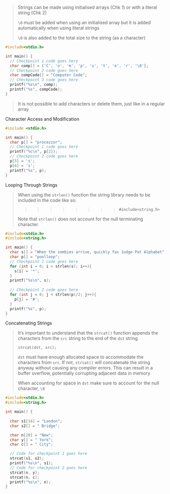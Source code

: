 
 > Strings can be made using initialised arrays (Chk 1) or with a literal string (Chk 2)
 > 
 > `\0` must be added when using an initialised array but it is added automatically when using literal strings
 > 
 > `\0` is also added to the total size to the string (as a character)


```c
#include<stdio.h>

int main() {
  // Checkpoint 1 code goes here
  char comp[] = {'C', 'o', 'm', 'p', 'u', 't', 'e', 'r', '\0'};
  // Checkpoint 2 code goes here
  char compCode[] = "Computer Code";
  // Checkpoint 3 code goes here   
  printf("%s\n", comp);   
  printf("%s", compCode);   
}
```


> It is not possible to add characters or delete them, just like in a regular array

Character Access and Modification

```c
#include <stdio.h>

int main() {
  char p[] = "procezzor";
  // Checkpoint 1 code goes here
  printf("%c\n", p[2]);
  // Checkpoint 2 code goes here
  p[5] = 's';
  p[6] = 's';
  printf("%s", p);
}
```


Looping Through Strings

> When using the `strlen()` function the string library needs to be included in the code like so:
> 
>>>>>>>>>`#include<string.h>`
>
>Note that `strlen()` does not account for the null terminating character.

```c
#include<stdio.h>
#include<string.h>

int main() {
  char s[] = "When the zombies arrive, quickly fax Judge Pat Alphabet";
  char p[] = "poolloop";  
  // Checkpoint 1 code goes here
  for (int i = 0; i < strlen(s); i++){
    s[i] = '*';
  }
  printf("%s\n", s);
  
  // Checkpoint 2 code goes here
  for (int j = 0; j < strlen(p)/2; j++){
    p[j] = '#';
  }
  printf("%s", p);
}
```


Concatenating Strings

> It’s important to understand that the `strcat()` function appends the characters from the `src` string to the end of the `dst` string
> 
>  `strcat(dst, src);`
>  
>  `dst` must have enough allocated space to accommodate the characters from `src`. If not, `strcat()` will concatenate the string anyway without causing any compiler errors. This can result in a buffer overflow, potentially corrupting adjacent data in memory
>
>When accounting for space in `dst` make sure to account for the null character, `\0`

```c
#include<stdio.h>
#include<string.h>

int main() {
    
  char s1[14] = "London";
  char s2[] = " Bridge";

  char n[20] = "New";
  char y[] = " York";
  char c[] = " City";

  // Code for checkpoint 1 goes here
  strcat(s1, s2);
  printf("%s\n", s1);
  // Code for checkpoint 2 goes here
  strcat(n, y);
  strcat(n, c);
  printf("%s\n", n);
}
```